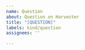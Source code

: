 ```yaml
---
name: Question
about: Question on Harvester
title: "[QUESTION]"
labels: kind/question
assignees: ''

---
```



